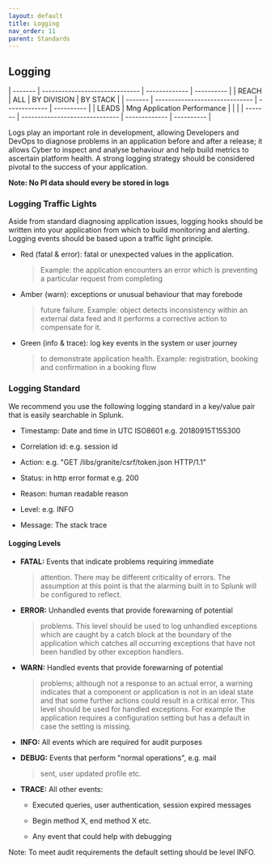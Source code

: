 ```yaml
---
layout: default
title: Logging
nav_order: 11
parent: Standards
---
```


Logging 
--------

  | ------- | ------------------------------ | ------------- | ---------- |
  | REACH   | ALL                            | BY DIVISION   | BY STACK   |
  | ------- | ------------------------------ | ------------- | ---------- |
  | LEADS   | Mng Application Performance    |               |            |
  | ------- | ------------------------------ | ------------- | ---------- |             

Logs play an important role in development, allowing Developers and
DevOps to diagnose problems in an application before and after a
release; it allows Cyber to inspect and analyse behaviour and help build
metrics to ascertain platform health. A strong logging strategy should
be considered pivotal to the success of your application.



**Note: No PI data should every be stored in logs**

### Logging Traffic Lights

Aside from standard diagnosing application issues, logging hooks should
be written into your application from which to build monitoring and
alerting. Logging events should be based upon a traffic light principle.

-   Red (fatal & error): fatal or unexpected values in the application.
    > Example: the application encounters an error which is preventing a
    > particular request from completing

-   Amber (warn): exceptions or unusual behaviour that may forebode
    > future failure. Example: object detects inconsistency within an
    > external data feed and it performs a corrective action to
    > compensate for it.

-   Green (info & trace): log key events in the system or user journey
    > to demonstrate application health. Example: registration, booking
    > and confirmation in a booking flow

### Logging Standard

We recommend you use the following logging standard in a key/value pair
that is easily searchable in Splunk.

-   Timestamp: Date and time in UTC ISO8601 e.g. 20180915T155300

-   Correlation id: e.g. session id

-   Action: e.g. \"GET /libs/granite/csrf/token.json HTTP/1.1\"

-   Status: in http error format e.g. 200

-   Reason: human readable reason

-   Level: e.g. INFO

-   Message: The stack trace



#### Logging Levels

-   **FATAL:** Events that indicate problems requiring immediate
    > attention. There may be different criticality of errors. The
    > assumption at this point is that the alarming built in to Splunk
    > will be configured to reflect.

-   **ERROR:** Unhandled events that provide forewarning of potential
    > problems. This level should be used to log unhandled exceptions
    > which are caught by a catch block at the boundary of the
    > application which catches all occurring exceptions that have not
    > been handled by other exception handlers.

-   **WARN:** Handled events that provide forewarning of potential
    > problems; although not a response to an actual error, a warning
    > indicates that a component or application is not in an ideal state
    > and that some further actions could result in a critical error.
    > This level should be used for handled exceptions. For example the
    > application requires a configuration setting but has a default in
    > case the setting is missing.

-   **INFO:** All events which are required for audit purposes

-   **DEBUG:** Events that perform \"normal operations\", e.g. mail
    > sent, user updated profile etc.

-   **TRACE:** All other events:

    -   Executed queries, user authentication, session expired messages

    -   Begin method X, end method X etc.

    -   Any event that could help with debugging

Note: To meet audit requirements the default setting should be level
INFO.
